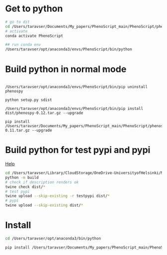 # Get to python

```bash
# go to dit
cd /Users/taravser/Documents/My_papers/PhenoScript_main/PhenoScript/phenospy_package/phenospy
# activate
conda activate PhenoScript

## run conda env
/Users/taravser/opt/anaconda3/envs/PhenoScript/bin/python
```

# Build python in normal mode

```{bash}

/Users/taravser/opt/anaconda3/envs/PhenoScript/bin/pip uninstall phenospy

python setup.py sdist

/Users/taravser/opt/anaconda3/envs/PhenoScript/bin/pip install dist/phenospy-0.12.tar.gz --upgrade

pip install /Users/taravser/Documents/My_papers/PhenoScript_main/PhenoScript/phenospy_package/dist/phenospy-0.11.tar.gz --upgrade

```


# Build python for test pypi and pypi
[Help](https://realpython.com/pypi-publish-python-package/)



```bash
cd /Users/taravser/Library/CloudStorage/OneDrive-UniversityofHelsinki/My_papers/PhenoScript_main/PhenoScript/phenospy_package
python -m build
# check if description renders ok
twine check dist/*
# test pypi
twine upload --skip-existing -r testpypi dist/*
# pypi
twine upload --skip-existing dist/*

```

# Install

```bash
cd /Users/taravser/opt/anaconda3/bin/python

pip install /Users/taravser/Documents/My_papers/PhenoScript_main/PhenoScript/phenospy_package/dist/phenospy-0.1.tar.gz --upgrade

```

